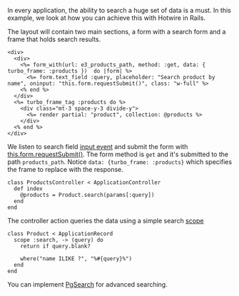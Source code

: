 In every application, the ability to search a huge set of data is a must. In this example, we look at how you can achieve this with Hotwire in Rails.

The layout will contain two main sections, a form with a search form and a frame that holds search results. 

```
<div>
  <div>
    <%= form_with(url: e3_products_path, method: :get, data: { turbo_frame: :products })  do |form| %>
      <%= form.text_field :query, placeholder: "Search product by name", oninput: "this.form.requestSubmit()", class: "w-full" %>
    <% end %>
  </div>
  <%= turbo_frame_tag :products do %>
    <div class="mt-3 space-y-3 divide-y">
      <%= render partial: "product", collection: @products %>
    </div>
  <% end %>
</div>
```

We listen to search field [input event](https://developer.mozilla.org/en-US/docs/Web/API/HTMLElement/input_event) and submit the form with [this.form.requestSubmit()](https://developer.mozilla.org/en-US/docs/Web/API/HTMLFormElement/requestSubmit). The form method is `get` and it's submitted to the path `products_path`. Notice `data: {turbo_frame: :products}` which specifies the frame to replace with the response.

```
class ProductsController < ApplicationController
  def index
    @products = Product.search(params[:query])
  end
end
```

The controller action queries the data using a simple search [scope](https://api.rubyonrails.org/classes/ActiveRecord/Scoping/Named/ClassMethods.html#method-i-scope)

```
class Product < ApplicationRecord
  scope :search, -> (query) do
    return if query.blank?

    where("name ILIKE ?", "%#{query}%")
  end
end
```

You can implement [PgSearch](https://github.com/Casecommons/pg_search) for advanced searching.
